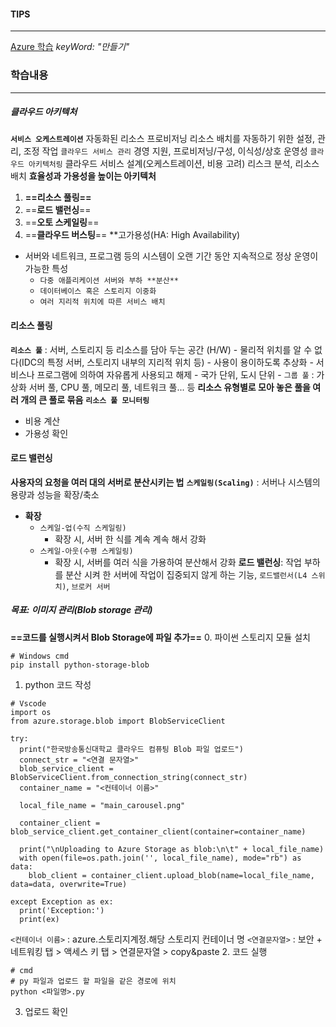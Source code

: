 
#### TIPS
---
[Azure 학습](https://learn.microsoft.com/ko-kr/training/azure/) _keyWord: "만들기"_
### 학습내용
---
##### 클라우드 아키텍처
**`서비스 오케스트레이션`**
	자동화된 리소스 프로비저닝
	리소스 배치를 자동하기 위한 설정, 관리, 조정 작업
`클라우드 서비스 관리`
	경영 지원, 프로비저닝/구성, 이식성/상호 운영성
`클라우드 아키텍처링`
	클라우드 서비스 설계(오케스트레이션, 비용 고려)
	리스크 분석, 리소스 배치
**효율성과 가용성을 높이는 아키텍처**
1. **==리소스 풀링==**
2. ==**로드 밸런싱**==
3. ==**오토 스케일링**==
4. ==**클라우드 버스팅**==
**고가용성(HA: High Availability)
- 서버와 네트워크, 프로그램 등의 시스템이 오랜 기간 동안 지속적으로 정상 운영이 가능한 특성
	- `다중 애플리케이션 서버와 부하 **분산**`
	- `데이터베이스 혹은 스토리지 이중화`
	- `여러 지리적 위치에 따른 서비스 배치`
#### 리소스 풀링
**`리소스 풀`** : 서버, 스토리지 등 리소스를 담아 두는 공간 (H/W)
	- 물리적 위치를 알 수 없다(IDC의 특정 서버, 스토리지 내부의 지리적 위치 등)
	- 사용이 용이하도록 추상화
	- 서비스나 프로그램에 의하여 자유롭게 사용되고 해제
	- 국가 단위, 도시 단위 
	- `그룹 풀` : 가상화 서버 풀, CPU 풀, 메모리 풀, 네트워크 풀... 등 **리소스 유형별로 모아 놓은 풀을 여러 개의 큰 풀로 묶음**
**`리소스 풀 모니터링`**
- 비용 계산
- 가용성 확인
#### 로드 밸런싱
**사용자의 요청을 여러 대의 서버로 분산시키는 법**
**`스케일링(Scaling)`** : 서버나 시스템의 용량과 성능을 확장/축소
- **확장**
	- `스케일-업(수직 스케일링)`
		- 확장 시, 서버 한 식를 계속 계속 해서 강화
	- `스케일-아웃(수평 스케일링)`
		- 확장 시, 서버를 여러 식을 가용하여 분산해서 강화
**로드 밸런싱**: 작업 부하를 분산 시켜 한 서버에 작업이 집중되지 않게 하는 기능, `로드밸런서(L4 스위치)`, `브로커 서버`

##### 목표: 이미지 관리(Blob storage 관리)
**==코드를 실행시켜서 Blob Storage에 파일 추가==**
0. 파이썬 스토리지 모듈 설치
```
# Windows cmd
pip install python-storage-blob
```
1. python 코드 작성
```
# Vscode
import os
from azure.storage.blob import BlobServiceClient

try:
  print("한국방송통신대학교 클라우드 컴퓨팅 Blob 파일 업로드")
  connect_str = "<연결 문자열>"
  blob_service_client = BlobServiceClient.from_connection_string(connect_str)
  container_name = "<컨테이너 이름>"

  local_file_name = "main_carousel.png" 

  container_client = blob_service_client.get_container_client(container=container_name)

  print("\nUploading to Azure Storage as blob:\n\t" + local_file_name)
  with open(file=os.path.join('', local_file_name), mode="rb") as data:
    blob_client = container_client.upload_blob(name=local_file_name, data=data, overwrite=True)
  
except Exception as ex: 
  print('Exception:') 
  print(ex)
```
`<컨테이너 이름>` : azure.스토리지계정.해당 스토리지 컨테이너 명
`<연결문자열>` : 보안 + 네트워킹 탭 > 액세스 키 탭 > 연결문자열 > copy&paste
2. 코드 실행
```
# cmd
# py 파일과 업로드 할 파일을 같은 경로에 위치
python <파일명>.py
```
3. 업로드 확인